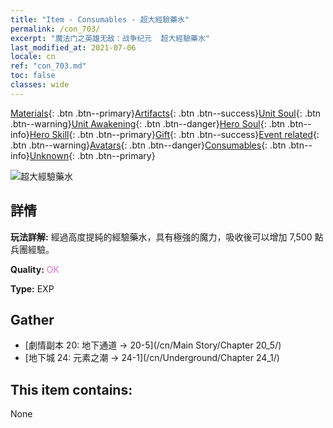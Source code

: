 ```yaml
---
title: "Item - Consumables - 超大經驗藥水"
permalink: /con_703/
excerpt: "魔法门之英雄无敌：战争纪元  超大經驗藥水"
last_modified_at: 2021-07-06
locale: cn
ref: "con_703.md"
toc: false
classes: wide
---
```

 [Materials](/ItemsCN/){: .btn .btn--primary}[Artifacts](/ItemsCN/Artifacts/){: .btn .btn--success}[Unit Soul](/ItemsCN/UnitSoul/){: .btn .btn--warning}[Unit Awakening](/ItemsCN/UnitAwakening/){: .btn .btn--danger}[Hero Soul](/ItemsCN/HeroSoul/){: .btn .btn--info}[Hero Skill](/ItemsCN/HeroSkill/){: .btn .btn--primary}[Gift](/ItemsCN/Gift/){: .btn .btn--success}[Event related](/ItemsCN/Events/){: .btn .btn--warning}[Avatars](/ItemsCN/Avatars/){: .btn .btn--danger}[Consumables](/ItemsCN/Consumables/){: .btn .btn--info}[Unknown](/ItemsCN/Unknown/){: .btn .btn--primary}

 ![超大經驗藥水](/images/t/i_503.png)

## 詳情
 **玩法詳解:** 經過高度提純的經驗藥水，具有極強的魔力，吸收後可以增加 7,500 點兵團經驗。

 **Quality:** <span style="color: #DA70D6">OK</span>

 **Type:** EXP

## Gather

*    [劇情副本 20: 地下通道 -> 20-5](/cn/Main Story/Chapter 20_5/) 
*    [地下城 24: 元素之潮 -> 24-1](/cn/Underground/Chapter 24_1/) 

## This item contains:

  None

